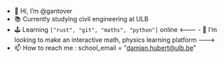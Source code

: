 - 👋 Hi, I’m @gantover
- 📚 Currently studying civil engineering at ULB
- 🕹️ Learning ```["rust", "git", "maths", "python"]``` online
<--- - 💞️ I’m looking to make an interactive math, physics learning platform --->
- 📫 How to reach me : school_email = "damian.hubert@ulb.be"

<!---
gantover/gantover is a ✨ special ✨ repository because its `README.md` (this file) appears on your GitHub profile.
You can click the Preview link to take a look at your changes.
--->
